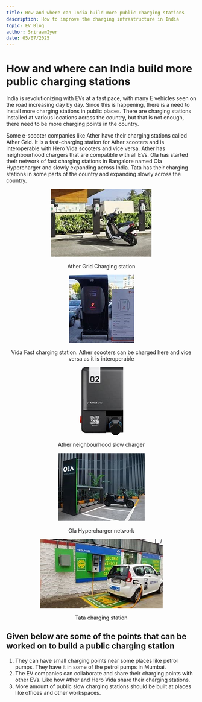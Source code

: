 ```yaml
---
title: How and where can India build more public charging stations
description: How to improve the charging infrastructure in India
topic: EV Blog
author: SriraamIyer
date: 05/07/2025
---
```


# How and where can India build more public charging stations
India is revolutionizing with EVs at a fast pace, with many E vehicles seen on the road increasing day by day. Since this is happening, there is a need to install more charging stations in public places. There are charging stations installed at various locations across the country, but that is not enough, there need to be more charging points in the country.

Some e-scooter companies like Ather have their charging stations called Ather Grid. It is a fast-charging station for Ather scooters and is interoperable with Hero Vida scooters and vice versa. Ather has neighbourhood chargers that are compatible with all EVs. Ola has started their network of fast charging stations in Bangalore named Ola Hypercharger and slowly expanding across India. Tata has their charging stations in some parts of the country and expanding slowly across the country.


<p align="center">
  <img src="./media/charging-stations/ather-grid.jpg"
<p>

<p align="center">
 Ather Grid Charging station
 </p> 

<p align="center">
  <img src="./media/charging-stations/vida-fast-charger.jpg"
<p>
<p align="center">
Vida Fast charging station. Ather scooters can be charged here and vice versa as it is interoperable
 </p> 

 <p align="center">
  <img src="./media/charging-stations/ather-neighbourhood-charger.jpg"
<p>
<p align="center">
Ather neighbourhood slow charger
  </p> 

 <p align="center">
<img src="./media/charging-stations/ola-hypercharger-network.jpg">
<p align="center">
Ola Hypercharger network
</p> 

<p align="center">
<img src="./media/charging-stations/tata-charging-station.jpg">
<p align="center">
  Tata charging station
</p> 

## Given below are some of the points that can be worked on to build a public charging station
1.	They can have small charging points near some places like petrol pumps. They have it in some of the petrol pumps in Mumbai.
2.	The EV companies can collaborate and share their charging points with other EVs. Like how Ather and Hero Vida share their charging stations.
3.	More amount of public slow charging stations should be built at places like offices and other workspaces.
